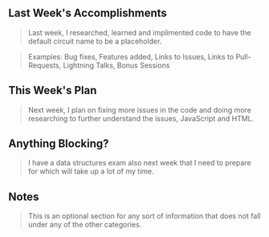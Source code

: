 ## Last Week's Accomplishments

> Last week, I researched, learned and implimented code to have the default circuit name to be a placeholder.

> Examples:
> Bug fixes, Features added, Links to Issues, Links to Pull-Requests, Lightning Talks, Bonus Sessions

## This Week's Plan

> Next week, I plan on fixing more issues in the code and doing more researching to further understand the issues, JavaScript and HTML.

## Anything Blocking?

>  I have a data structures exam also next week that I need to prepare for which will take up a lot of my time.

## Notes

> This is an optional section for any sort of information that does not fall under any of the other categories.
